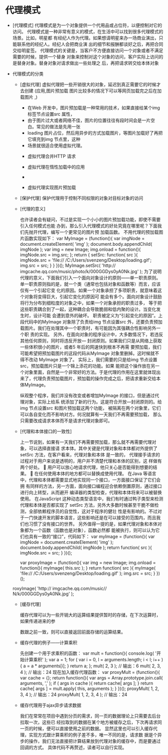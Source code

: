 # 代理模式
- [代理模式] 代理模式是为一个对象提供一个代用品或占位符，以便控制对它的访问。
            代理模式是一种非常有意义的模式，在生活中可以找到很多代理模式的场景。比如，明星都
            有经纪人作为代理。如果想请明星来办一场商业演出，只能联系他的经纪人。经纪人会把商业演
            出的细节和报酬都谈好之后，再把合同交给明星签。
            代理模式的关键是，当客户不方便直接访问一个对象或者不满足需要的时候，提供一个替身
            对象来控制对这个对象的访问，客户实际上访问的是替身对象。替身对象对请求做出一些处理之
            后，再把请求转交给本体对象 

- 代理模式的分类
    
    - [虚拟代理] 虚拟代理把一些开销很大的对象，延迟到真正需要它的时候才去创建  (应用,图片预加载 图片比较多的情况下可以等网页加载完之后在加载图片 ,)
       
      + 在Web 开发中，图片预加载是一种常用的技术，如果直接给某个img 标签节点设置src 属性，
      + 由于图片过大或者网络不佳，图片的位置往往有段时间会是一片空白。常见的做法是先用一张
      + loading 图片占位，然后用异步的方式加载图片，等图片加载好了再把它填充到img 节点里，这种
      + 场景就很适合使用虚拟代理。


      - 虚拟代理合并HTTP 请求

      - 虚拟代理在惰性加载中的应用
      - 
      - 虚拟代理实现图片预加载




  
    - [保护代理] 保护代理用于控制不同权限的对象对目标对象的访问

    - [代理的意义]  

      也许读者会有疑问，不过是实现一个小小的图片预加载功能，即使不需要引入任何模式也能
      办到，那么引入代理模式的好处究竟在哪里呢？下面我们先抛开代理，编写一个更常见的图片预
      加载函数。
      不用代理的预加载图片函数实现如下：
      var MyImage = (function(){
      var imgNode = document.createElement( 'img' );
      document.body.appendChild( imgNode );
      var img = new Image;
      img.onload = function(){
      imgNode.src = img.src;
      };
      return {
      setSrc: function( src ){
      imgNode.src = 'file:// /C:/Users/svenzeng/Desktop/loading.gif';
      img.src = src;
      }
      }
      })();
      MyImage.setSrc( 'http:// imgcache.qq.com/music/photo/k/000GGDys0yA0Nk.jpg' );
      为了说明代理的意义，下面我们引入一个面向对象设计的原则——单一职责原则。
      单一职责原则指的是，就一个类（通常也包括对象和函数等）而言，应该仅有一个引起它变
      化的原因。如果一个对象承担了多项职责，就意味着这个对象将变得巨大，引起它变化的原因可
      能会有多个。面向对象设计鼓励将行为分布到细粒度的对象之中，如果一个对象承担的职责过多，
      等于把这些职责耦合到了一起，这种耦合会导致脆弱和低内聚的设计。当变化发生时，设计可能
      会遭到意外的破坏。
      职责被定义为“引起变化的原因”。上段代码中的MyImage 对象除了负责给img 节点设置src
      外，还要负责预加载图片。我们在处理其中一个职责时，有可能因为其强耦合性影响另外一个职
      责的实现。
      另外，在面向对象的程序设计中，大多数情况下，若违反其他任何原则，同时将违反开放—
      封闭原则。如果我们只是从网络上获取一些体积很小的图片，或者5 年后的网速快到根本不再需
      要预加载，我们可能希望把预加载图片的这段代码从MyImage 对象里删掉。这时候就不得不改动
      MyImage 对象了。
      实际上，我们需要的只是给img 节点设置src，预加载图片只是一个锦上添花的功能。如果
      能把这个操作放在另一个对象里面，自然是一个非常好的方法。于是代理的作用在这里就体现出
      来了，代理负责预加载图片，预加载的操作完成之后，把请求重新交给本体MyImage。

      纵观整个程序，我们并没有改变或者增加MyImage 的接口，但是通过代理对象，实际上给系
      统添加了新的行为。这是符合开放—封闭原则的。给img 节点设置src 和图片预加载这两个功能，
      被隔离在两个对象里，它们可以各自变化而不影响对方。何况就算有一天我们不再需要预加载，
      那么只需要改成请求本体而不是请求代理对象即可。

    - [代理和本体接口的一致性]


      上一节说到，如果有一天我们不再需要预加载，那么就不再需要代理对象，可以选择直接请
      求本体。其中关键是代理对象和本体都对外提供了setSrc 方法，在客户看来，代理对象和本体
      是一致的， 代理接手请求的过程对于用户来说是透明的，用户并不清楚代理和本体的区别，这
      样做有两个好处。
       用户可以放心地请求代理，他只关心是否能得到想要的结果。
       在任何使用本体的地方都可以替换成使用代理。
      在Java 等语言中，代理和本体都需要显式地实现同一个接口，一方面接口保证了它们会拥
      有同样的方法，另一方面，面向接口编程迎合依赖倒置原则，通过接口进行向上转型，从而避开
      编译器的类型检查，代理和本体将来可以被替换使用。
      在JavaScript 这种动态类型语言中，我们有时通过鸭子类型来检测代理和本体是否都实现了
      setSrc 方法，另外大多数时候甚至干脆不做检测，全部依赖程序员的自觉性，这对于程序的健壮
      性是有影响的。不过对于一门快速开发的脚本语言，这些影响还是在可以接受的范围内，而且我
      们也习惯了没有接口的世界。
      另外值得一提的是，如果代理对象和本体对象都为一个函数（函数也是对象），函数必然都
      能被执行，则可以认为它们也具有一致的“接口”，代码如下：
      var myImage = (function(){
      var imgNode = document.createElement( 'img' );
      document.body.appendChild( imgNode );
      return function( src ){
      imgNode.src = src;
      }
      })();

      var proxyImage = (function(){
      var img = new Image;
      img.onload = function(){
      myImage( this.src );
      }
      return function( src ){
      myImage( 'file:// /C:/Users/svenzeng/Desktop/loading.gif' );
      img.src = src;
      }
    })();


   roxyImage( 'http:// imgcache.qq.com/music// N/k/000GGDys0yA0Nk.jpg' );


   - [缓存代理]
      
      缓存代理可以为一些开销大的运算结果提供暂时的存储，在下次运算时，如果传递进来的参
      
      数跟之前一致，则可以直接返回前面存储的运算结果。 

    - 缓存代理的例子——计算乘积

        先创建一个用于求乘积的函数：
        var mult = function(){
        console.log( '开始计算乘积' );
        var a = 1;
        for ( var i = 0, l = arguments.length; i < l; i++ ){
        a = a * arguments[i];
        }
        return a;
        };
        mult( 2, 3 ); // 输出：6
        mult( 2, 3, 4 ); // 输出：24
        现在加入缓存代理函数：
        var proxyMult = (function(){
        var cache = {};
        return function(){
        var args = Array.prototype.join.call( arguments, ',' );
        if ( args in cache ){
        return cache[ args ];
        }
        return cache[ args ] = mult.apply( this, arguments );
        }
        })();
        proxyMult( 1, 2, 3, 4 ); // 输出：24
        proxyMult( 1, 2, 3, 4 ); // 输出：24


    - 缓存代理用于ajax异步请求数据

        我们在常常在项目中遇到分页的需求，同一页的数据理论上只需要去后台拉取一次，这些已
        经拉取到的数据在某个地方被缓存之后，下次再请求同一页的时候，便可以直接使用之前的数据。
        显然这里也可以引入缓存代理，实现方式跟计算乘积的例子差不多，唯一不同的是，请求数
        据是个异步的操作，我们无法直接把计算结果放到代理对象的缓存中，而是要通过回调的方式。
        具体代码不再赘述，读者可以自行实现。